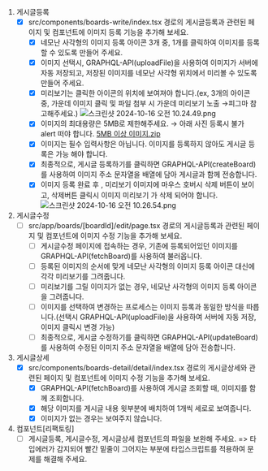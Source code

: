 1. 게시글등록
   - [x] src/components/boards-write/index.tsx 경로의 게시글등록과 관련된 페이지 및 컴포넌트에 이미지 등록 기능을 추가해 보세요.
     - [x] 네모난 사각형의 이미지 등록 아이콘 3개 중, 1개를 클릭하여 이미지를 등록할 수 있도록 만들어 주세요.
     - [x] 이미지 선택시, GRAPHQL-API(uploadFile)을 사용하여 이미지가 서버에 자동 저장되고, 저장된 이미지를 네모난 사각형 위치에서 미리볼 수 있도록 만들어 주세요.
     - [x] 미리보기는 클릭한 아이콘의 위치에 보여져야 합니다.(ex, 3개의 아이콘 중, 가운데 이미지 클릭 및 파일 첨부 시 가운데 미리보기 노출 →피그마 참고해주세요.)
           ![스크린샷 2024-10-16 오전 10.24.49.png](https://prod-files-secure.s3.us-west-2.amazonaws.com/9c9b02bc-6cb6-4924-bf38-dad25e0fe77b/4ed32166-36b0-4ae7-b08a-9994e715fb86/%E1%84%89%E1%85%B3%E1%84%8F%E1%85%B3%E1%84%85%E1%85%B5%E1%86%AB%E1%84%89%E1%85%A3%E1%86%BA_2024-10-16_%E1%84%8B%E1%85%A9%E1%84%8C%E1%85%A5%E1%86%AB_10.24.49.png)
     - [x] 이미지의 최대용량은 5MB로 제한해주세요. → 아래 사진 등록시 불가 alert 떠야 합니다.
           [5MB 이상 이미지.zip](https://prod-files-secure.s3.us-west-2.amazonaws.com/9c9b02bc-6cb6-4924-bf38-dad25e0fe77b/61d8d7a1-e246-4b60-8f05-a6ae36f7009a/5MB_%E1%84%8B%E1%85%B5%E1%84%89%E1%85%A1%E1%86%BC_%E1%84%8B%E1%85%B5%E1%84%86%E1%85%B5%E1%84%8C%E1%85%B5.zip)
     - [x] 이미지는 필수 입력사항은 아닙니다. 이미지를 등록하지 않아도 게시글 등록은 가능 해야 합니다.
     - [x] 최종적으로, 게시글 등록하기를 클릭하면 GRAPHQL-API(createBoard)를 사용하여 이미지 주소 문자열을 배열에 담아 게시글과 함께 전송합니다.
     - [x] 이미지 등록 완료 후 , 미리보기 이미지에 마우스 호버시 삭제 버튼이 보이고, 삭제버튼 클릭시 이미지 미리보기 가 삭제 되어야 합니다.
           ![스크린샷 2024-10-16 오전 10.26.54.png](https://prod-files-secure.s3.us-west-2.amazonaws.com/9c9b02bc-6cb6-4924-bf38-dad25e0fe77b/9608b150-cf9c-4863-8c5a-9cd6239b39f1/%E1%84%89%E1%85%B3%E1%84%8F%E1%85%B3%E1%84%85%E1%85%B5%E1%86%AB%E1%84%89%E1%85%A3%E1%86%BA_2024-10-16_%E1%84%8B%E1%85%A9%E1%84%8C%E1%85%A5%E1%86%AB_10.26.54.png)
2. 게시글수정
   - [ ] src/app/boards/[boardId]/edit/page.tsx 경로의 게시글등록과 관련된 페이지 및 컴포넌트에 이미지 수정 기능을 추가해 보세요.
     - [ ] 게시글수정 페이지에 접속하는 경우, 기존에 등록되어있던 이미지를 GRAPHQL-API(fetchBoard)를 사용하여 불러옵니다.
     - [ ] 등록된 이미지의 순서에 맞게 네모난 사각형의 이미지 등록 아이콘 대신에 각각 미리보기를 그려줍니다.
     - [ ] 미리보기를 그릴 이미지가 없는 경우, 네모난 사각형의 이미지 등록 아이콘을 그려줍니다.
     - [ ] 이미지를 선택하여 변경하는 프로세스는 이미지 등록과 동일한 방식을 따릅니다.(선택시 GRAPHQL-API(uploadFile)을 사용하여 서버에 자동 저장, 이미지 클릭시 변경 가능)
     - [ ] 최종적으로, 게시글 수정하기를 클릭하면 GRAPHQL-API(updateBoard)를 사용하여 수정된 이미지 주소 문자열을 배열에 담아 전송합니다.
3. 게시글상세
   - [x] src/components/boards-detail/detail/index.tsx 경로의 게시글상세와 관련된 페이지 및 컴포넌트에 이미지 수정 기능을 추가해 보세요.
     - [x] GRAPHQL-API(fetchBoard)를 사용하여 게시글 조회할 때, 이미지를 함께 조회합니다.
     - [x] 해당 이미지를 게시글 내용 윗부분에 배치하여 1개씩 세로로 보여줍니다.
     - [x] 이미지가 없는 경우는 보여주지 않습니다.
4. 컴포넌트[리팩토링]
   - [ ] 게시글등록, 게시글수정, 게시글상세 컴포넌트의 파일을 보완해 주세요.
         => 타입에러가 감지되어 빨간 밑줄이 그어지는 부분에 타입스크립트를 적용하여 문제를 해결해 주세요.
